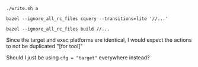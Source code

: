 ```
./write.sh a
```

```
bazel --ignore_all_rc_files cquery --transitions=lite '//...'
```

```
bazel --ignore_all_rc_files build //...
```

Since the target and exec platforms are identical, I would expect the actions to not be duplicated "[for tool]"

Should I just be using `cfg = "target"` everywhere instead?